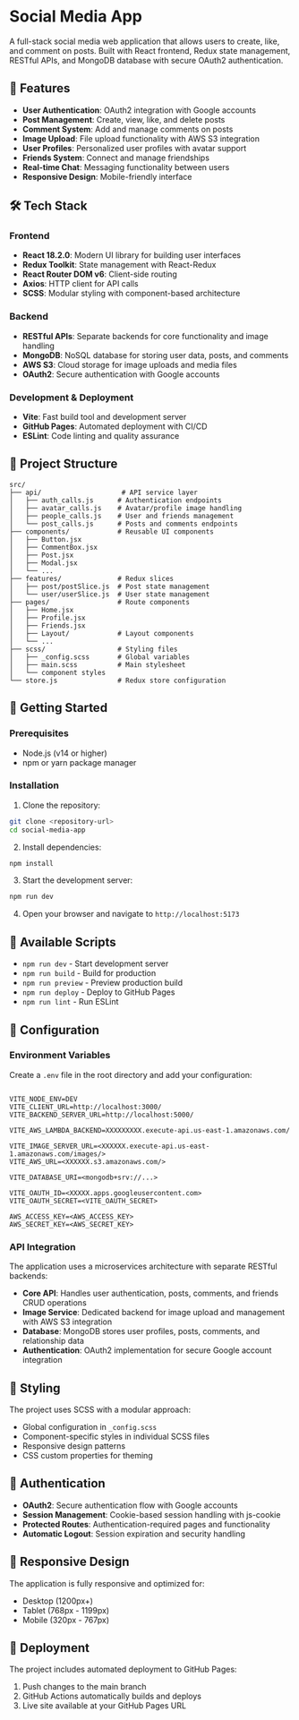 # Social Media App

A full-stack social media web application that allows users to create, like, and comment on posts. Built with React frontend, Redux state management, RESTful APIs, and MongoDB database with secure OAuth2 authentication.

## 🚀 Features

- **User Authentication**: OAuth2 integration with Google accounts
- **Post Management**: Create, view, like, and delete posts
- **Comment System**: Add and manage comments on posts
- **Image Upload**: File upload functionality with AWS S3 integration
- **User Profiles**: Personalized user profiles with avatar support
- **Friends System**: Connect and manage friendships
- **Real-time Chat**: Messaging functionality between users
- **Responsive Design**: Mobile-friendly interface

## 🛠️ Tech Stack

### Frontend
- **React 18.2.0**: Modern UI library for building user interfaces
- **Redux Toolkit**: State management with React-Redux
- **React Router DOM v6**: Client-side routing
- **Axios**: HTTP client for API calls
- **SCSS**: Modular styling with component-based architecture

### Backend
- **RESTful APIs**: Separate backends for core functionality and image handling
- **MongoDB**: NoSQL database for storing user data, posts, and comments
- **AWS S3**: Cloud storage for image uploads and media files
- **OAuth2**: Secure authentication with Google accounts

### Development & Deployment
- **Vite**: Fast build tool and development server
- **GitHub Pages**: Automated deployment with CI/CD
- **ESLint**: Code linting and quality assurance

## 📁 Project Structure

```
src/
├── api/                    # API service layer
│   ├── auth_calls.js      # Authentication endpoints
│   ├── avatar_calls.js    # Avatar/profile image handling
│   ├── people_calls.js    # User and friends management
│   └── post_calls.js      # Posts and comments endpoints
├── components/            # Reusable UI components
│   ├── Button.jsx
│   ├── CommentBox.jsx
│   ├── Post.jsx
│   ├── Modal.jsx
│   └── ...
├── features/              # Redux slices
│   ├── post/postSlice.js  # Post state management
│   └── user/userSlice.js  # User state management
├── pages/                 # Route components
│   ├── Home.jsx
│   ├── Profile.jsx
│   ├── Friends.jsx
│   ├── Layout/            # Layout components
│   └── ...
├── scss/                  # Styling files
│   ├── _config.scss       # Global variables
│   ├── main.scss          # Main stylesheet
│   └── component styles
└── store.js               # Redux store configuration
```

## 🚦 Getting Started

### Prerequisites

- Node.js (v14 or higher)
- npm or yarn package manager

### Installation

1. Clone the repository:
```bash
git clone <repository-url>
cd social-media-app
```

2. Install dependencies:
```bash
npm install
```

3. Start the development server:
```bash
npm run dev
```

4. Open your browser and navigate to `http://localhost:5173`

## 📜 Available Scripts

- `npm run dev` - Start development server
- `npm run build` - Build for production
- `npm run preview` - Preview production build
- `npm run deploy` - Deploy to GitHub Pages
- `npm run lint` - Run ESLint

## 🔧 Configuration

### Environment Variables

Create a `.env` file in the root directory and add your configuration:

```env

VITE_NODE_ENV=DEV
VITE_CLIENT_URL=http://localhost:3000/
VITE_BACKEND_SERVER_URL=http://localhost:5000/

VITE_AWS_LAMBDA_BACKEND=XXXXXXXXX.execute-api.us-east-1.amazonaws.com/

VITE_IMAGE_SERVER_URL=<XXXXXX.execute-api.us-east-1.amazonaws.com/images/>
VITE_AWS_URL=<XXXXXX.s3.amazonaws.com/>

VITE_DATABASE_URI=<mongodb+srv://...>

VITE_OAUTH_ID=<XXXXX.apps.googleusercontent.com>
VITE_OAUTH_SECRET=<VITE_OAUTH_SECRET>

AWS_ACCESS_KEY=<AWS_ACCESS_KEY>
AWS_SECRET_KEY=<AWS_SECRET_KEY>
```

### API Integration

The application uses a microservices architecture with separate RESTful backends:

- **Core API**: Handles user authentication, posts, comments, and friends CRUD operations
- **Image Service**: Dedicated backend for image upload and management with AWS S3 integration
- **Database**: MongoDB stores user profiles, posts, comments, and relationship data
- **Authentication**: OAuth2 implementation for secure Google account integration

## 🎨 Styling

The project uses SCSS with a modular approach:

- Global configuration in `_config.scss`
- Component-specific styles in individual SCSS files
- Responsive design patterns
- CSS custom properties for theming

## 🔐 Authentication

- **OAuth2**: Secure authentication flow with Google accounts
- **Session Management**: Cookie-based session handling with js-cookie
- **Protected Routes**: Authentication-required pages and functionality
- **Automatic Logout**: Session expiration and security handling

## 📱 Responsive Design

The application is fully responsive and optimized for:

- Desktop (1200px+)
- Tablet (768px - 1199px)
- Mobile (320px - 767px)

## 🚀 Deployment

The project includes automated deployment to GitHub Pages:

1. Push changes to the main branch
2. GitHub Actions automatically builds and deploys
3. Live site available at your GitHub Pages URL
